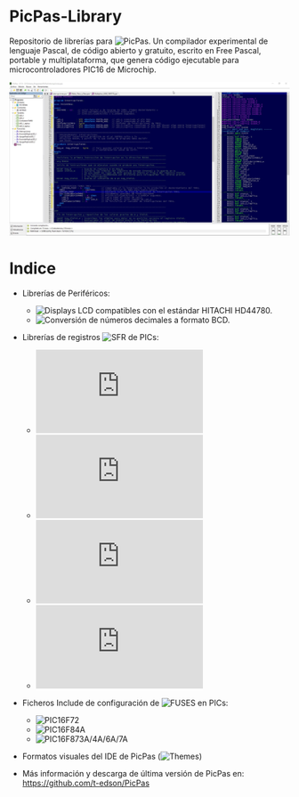 # PicPas-Library

Repositorio de librerías para ![PicPas](https://github.com/t-edson/PicPas). Un compilador experimental de lenguaje Pascal, de código abierto y gratuito, escrito en Free Pascal, portable y multiplataforma, que genera código ejecutable para microcontroladores PIC16 de Microchip.

![IDE Personalizado de PicPas](https://raw.githubusercontent.com/AguHDz/PicPas-Librerias_y_Programas/master/IDE_PicPas_Personalizado.jpg "IDE Personalizado de PicPas")

# Indice

- Librerías de Periféricos:
  - ![Displays LCD compatibles con el estándar HITACHI HD44780.](https://github.com/AguHDz/PicPas-Library/tree/master/LCD)
  - ![Conversión de números decimales a formato BCD.](https://github.com/AguHDz/PicPas-Library/tree/master/DECtoBCD)

- Librerías de registros ![SFR de PICs](https://github.com/AguHDz/PicPas-Library/blob/master/SFR_MICROCONTROLADORES):
  - ![PIC16C63](https://github.com/AguHDz/PicPas-Library/blob/master/SFR_MICROCONTROLADORES/PIC16C63.pas)
  - ![PIC16F72](https://github.com/AguHDz/PicPas-Library/blob/master/SFR_MICROCONTROLADORES/PIC16F72.pas)
  - ![PIC16F84A](https://github.com/AguHDz/PicPas-Library/blob/master/SFR_MICROCONTROLADORES/PIC16F84A.pas)
  - ![PIC16F877A](https://github.com/AguHDz/PicPas-Library/blob/master/SFR_MICROCONTROLADORES/PIC16F877A.pas)

- Ficheros Include de configuración de ![FUSES en PICs](https://github.com/AguHDz/PicPas-Library/blob/master/FUSES_MICROCONTROLADORES):
  - ![PIC16F72](https://github.com/AguHDz/PicPas-Library/blob/master/FUSES_MICROCONTROLADORES/FUSES_16F72.inc)
  - ![PIC16F84A](https://github.com/AguHDz/PicPas-Library/blob/master/FUSES_MICROCONTROLADORES/FUSES_16F84A.inc)
  - ![PIC16F873A/4A/6A/7A](https://github.com/AguHDz/PicPas-Library/blob/master/FUSES_MICROCONTROLADORES/FUSES_16F87XA.inc)

- Formatos visuales del IDE de PicPas (![Themes](https://github.com/AguHDz/PicPas-Library/tree/master/THEMES))

- Más información y descarga de última versión de PicPas en: https://github.com/t-edson/PicPas
